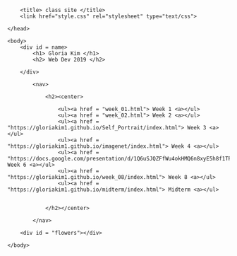 <html>
	<head>

		<title> class site </title>
		<link href="style.css" rel="stylesheet" type="text/css">

	</head>
	
	<body>
		<div id = name>
			<h1> Gloria Kim </h1>
			<h2> Web Dev 2019 </h2>

		</div>

			<nav>

				<h2><center>

					<ul><a href = "week_01.html"> Week 1 <a></ul>
					<ul><a href = "week_02.html"> Week 2 <a></ul>
					<ul><a href = "https://gloriakim1.github.io/Self_Portrait/index.html"> Week 3 <a></ul>
					<ul><a href = "https://gloriakim1.github.io/imagenet/index.html"> Week 4 <a></ul>
					<ul><a href = "https://docs.google.com/presentation/d/1Q6uSJQZFfWu4okHMQ6n8xyE5h8f1TPsZ_Dz0_qn3TDU/edit#slide=id.p"> Week 6 <a></ul>
					<ul><a href = "https://gloriakim1.github.io/week_08/index.html"> Week 8 <a></ul>
					<ul><a href = "https://gloriakim1.github.io/midterm/index.html"> Midterm <a></ul>

					
				</h2></center>

			</nav>

		<div id = "flowers"></div>

	</body>


</html>